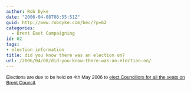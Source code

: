```yaml
---
author: Rob Dyke
date: "2006-04-08T08:55:51Z"
guid: http://www.robdyke.com/bec/?p=62
categories:
  - Brent East Campaigning
id: 62
tags:
- election information
title: did you know there was an election on?
url: /2006/04/08/did-you-know-there-was-an-election-on/
---
```

<font size="2" face="Arial">Elections are due to be held on 4th May 2006 to <a title="Brent Council Election Pages" href="http://www.brent.gov.uk/elections.nsf/2f123bcc3c5e238c80256ad20034644f/c79c7458ee53559f802570a8004a5b12?OpenDocument">elect Councillors for all the seats on Brent Council</a>.</font>